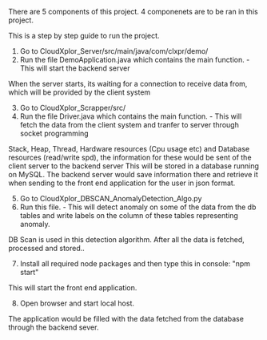 There are 5 components of this project.
4 componenets are to be ran in this project.

This is a step by step guide to run the project.

1) Go to CloudXplor_Server/src/main/java/com/clxpr/demo/
2) Run the file DemoApplication.java which contains the main function. - This will start the backend server

When the server starts, its waiting for a connection to receive data from, which will be provided by the client system

3) Go to CloudXplor_Scrapper/src/
4) Run the file Driver.java which contains the main function. - This will fetch the data from the client system and tranfer to server through socket programming

Stack, Heap, Thread, Hardware resources (Cpu usage etc) and Database resources (read/write spd), the information for these would be sent of the client server to the backend server
This will be stored in a database running on MySQL. The backend server would save information there and retrieve it when sending to the front end application for the user in json format.

5) Go to CloudXplor_DBSCAN_AnomalyDetection_Algo.py
6) Run this file. - This will detect anomaly on some of the data from the db tables and write labels on the column of these tables representing anomaly.

DB Scan is used in this detection algorithm. 
After all the data is fetched, processed and stored.. 

7) Install all required node packages and then type this in console: "npm start"

This will start the front end application.

8) Open browser and start local host. 

The application would be filled with the data fetched from the database through the backend sever. 
